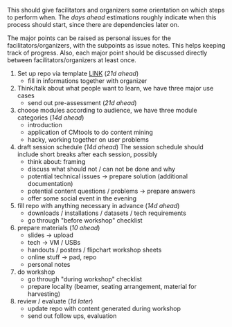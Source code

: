 This should give facilitators and organizers some orientation on which steps to perform when. The *days ahead* estimations roughly indicate when this process should start, since there are dependencies later on.

The major points can be raised as personal issues for the facilitators/organizers, with the subpoints as issue notes. This helps keeping track of progress. Also, each major point should be discussed directly between facilitators/organizers at least once.

1. Set up repo via template [LINK]() (*21d ahead*)
	- fill in informations together with organizer
2. Think/talk about what people want to learn, we have three major use cases
	- send out pre-assessment (*21d ahead*)
3. choose modules according to audience, we have three module categories (*14d ahead*)
	- introduction
	- application of CMtools to do content mining
	- hacky, working together on user problems
4. draft session schedule (*14d ahead*)
  The session schedule should include short breaks after each session, possibly
	- think about: framing
	- discuss what should not / can not be done and why
	- potential technical issues -> prepare solution (additional documentation)
	- potential content questions / problems -> prepare answers
	- offer some social event in the evening
5. fill repo with anything necessary in advance (*14d ahead*)
	- downloads / installations / datasets / tech requirements
	- go through "before workshop" checklist
6. prepare materials (*10 ahead*)
	- slides -> upload
	- tech -> VM / USBs
	- handouts / posters / flipchart workshop sheets
	- online stuff -> pad, repo
	- personal notes
7. do workshop
	-  go through "during workshop" checklist
	- prepare locality (beamer, seating arrangement, material for harvesting)
8. review / evaluate (*1d later*)
	- update repo with content generated during workshop
	- send out follow ups, evaluation

